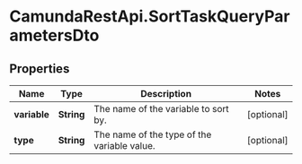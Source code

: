 # CamundaRestApi.SortTaskQueryParametersDto

## Properties
Name | Type | Description | Notes
------------ | ------------- | ------------- | -------------
**variable** | **String** | The name of the variable to sort by. | [optional] 
**type** | **String** | The name of the type of the variable value. | [optional] 
